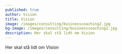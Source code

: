```yaml
---
published: true
author: Vision
title: Vision
image: /images/consulting/businesscoaching2.jpg
bg-image: /images/consulting/businesscoaching2.jpg
description: Her skal stå lidt om Vision
---
```


Her skal stå lidt om Vision
